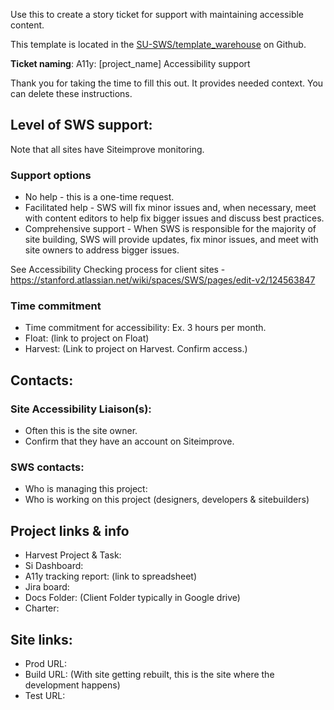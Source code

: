 Use this to create a story ticket for support with maintaining accessible content.

This template is located in the [SU-SWS/template_warehouse](https://github.com/SU-SWS/template_warehouse) on Github.

**Ticket naming**: A11y: [project_name] Accessibility support

Thank you for taking the time to fill this out. It provides needed context. You can delete these instructions.

## Level of SWS support:
Note that all sites have Siteimprove monitoring. 

### Support options
* No help - this is a one-time request.
* Facilitated help - SWS will fix minor issues and, when necessary, meet with content editors to help fix bigger issues and discuss best practices.
* Comprehensive support - When SWS is responsible for the majority of site building, SWS will provide updates,
  fix minor issues, and meet with site owners to address bigger issues.

See Accessibility Checking process for client sites - https://stanford.atlassian.net/wiki/spaces/SWS/pages/edit-v2/124563847

### Time commitment

* Time commitment for accessibility: Ex. 3 hours per month.
* Float: (link to project on Float)
* Harvest: (Link to project on Harvest. Confirm access.)

## Contacts:

### Site Accessibility Liaison(s):
* Often this is the site owner.
* Confirm that they have an account on Siteimprove.

### SWS contacts:

* Who is managing this project: 
* Who is working on this project (designers, developers & sitebuilders)

## Project links & info

* Harvest Project & Task: 
* Si Dashboard: 
* A11y tracking report: (link to spreadsheet)
* Jira board: 
* Docs Folder: (Client Folder typically in Google drive)
* Charter: 

## Site links:

* Prod URL: 
* Build URL: (With site getting rebuilt, this is the site where the development happens)
* Test URL: 
